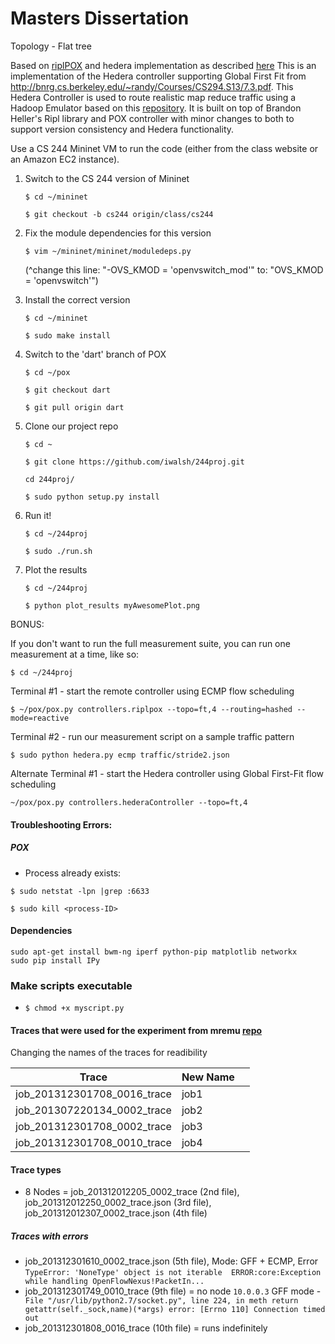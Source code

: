 # Masters Dissertation

Topology - Flat tree

Based on [riplPOX](https://github.com/brandonheller/riplpox) and hedera implementation as described [here](https://reproducingnetworkresearch.wordpress.com/2015/05/31/cs244-15-hedera-flow-scheduling-draft/)
This is an implementation of the Hedera controller supporting Global First Fit from http://bnrg.cs.berkeley.edu/~randy/Courses/CS294.S13/7.3.pdf. 
This Hedera Controller is used to route realistic map reduce traffic using a Hadoop Emulator based on this [repository](https://github.com/mvneves/mremu).
It is built on top of Brandon Heller's Ripl library and POX controller with minor changes to both to support version consistency and Hedera functionality.

Use a CS 244 Mininet VM to run the code (either from the class website or an Amazon EC2 instance).

1. Switch to the CS 244 version of Mininet

    `$ cd ~/mininet`

    `$ git checkout -b cs244 origin/class/cs244`

2. Fix the module dependencies for this version

    `$ vim ~/mininet/mininet/moduledeps.py`

    (^change this line: "-OVS_KMOD = 'openvswitch_mod'"
                    to: "OVS_KMOD = 'openvswitch'")

3. Install the correct version

    `$ cd ~/mininet`

    `$ sudo make install`

4. Switch to the 'dart' branch of POX

    `$ cd ~/pox`

    `$ git checkout dart`

    `$ git pull origin dart`

5. Clone our project repo

    `$ cd ~`

    `$ git clone https://github.com/iwalsh/244proj.git`

    `cd 244proj/`

    `$ sudo python setup.py install`

6. Run it!

    `$ cd ~/244proj`

    `$ sudo ./run.sh`

7. Plot the results

    `$ cd ~/244proj`

    `$ python plot_results myAwesomePlot.png`

BONUS:

If you don't want to run the full measurement suite, you can run one measurement
at a time, like so:

`$ cd ~/244proj`

Terminal #1 - start the remote controller using ECMP flow scheduling

`$ ~/pox/pox.py controllers.riplpox --topo=ft,4 --routing=hashed --mode=reactive`

Terminal #2 - run our measurement script on a sample traffic pattern

`$ sudo python hedera.py ecmp traffic/stride2.json`

Alternate Terminal #1 - start the Hedera controller using Global First-Fit flow scheduling

`~/pox/pox.py controllers.hederaController --topo=ft,4`

#### Troubleshooting Errors:

##### POX

*  Process already exists:

```$ sudo netstat -lpn |grep :6633```

```$ sudo kill <process-ID>```

#### Dependencies

```
sudo apt-get install bwm-ng iperf python-pip matplotlib networkx
sudo pip install IPy
```

### Make scripts executable

+ `$ chmod +x myscript.py`

#### Traces that were used for the experiment from mremu [repo](https://github.com/mvneves/mremu)

Changing the names of the traces for readibility

|Trace  |New Name|       |       
|---    |---     |---    |      
|job_201312301708_0016_trace|job1        |       
|job_201307220134_0002_trace|job2        |       
|job_201312301708_0002_trace|job3        |             
|job_201312301708_0010_trace|job4        |


#### Trace types

+ 8 Nodes = job_201312012205_0002_trace (2nd file), job_201312012250_0002_trace.json (3rd file), job_201312012307_0002_trace.json (4th file)

##### Traces with errors

+ job_201312301610_0002_trace.json (5th file), Mode: GFF + ECMP, Error `TypeError: 'NoneType' object is not iterable 
ERROR:core:Exception while handling OpenFlowNexus!PacketIn...`
+ job_201312301749_0010_trace (9th file) = no node `10.0.0.3` GFF mode - `  File "/usr/lib/python2.7/socket.py", line 224, in meth
    return getattr(self._sock,name)(*args)
error: [Errno 110] Connection timed out` 
+ job_201312301808_0016_trace (10th file) = runs indefinitely